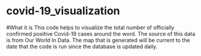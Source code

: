 # covid-19_visualization

#What it is
This code helps to visualize the total number of officially confirmed positive Covid-19 cases around the word. The source of this data is from Our World In Data. The map that is generated will be current to the date that the code is run since the database is updated daily. 

